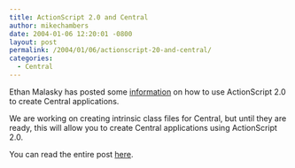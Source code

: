 ```yaml
---
title: ActionScript 2.0 and Central
author: mikechambers
date: 2004-01-06 12:20:01 -0800
layout: post
permalink: /2004/01/06/actionscript-20-and-central/
categories:
  - Central
---
```



Ethan Malasky has posted some [information][1] on how to use ActionScript 2.0 to create Central applications.

We are working on creating intrinsic class files for Central, but until they are ready, this will allow you to create Central applications using ActionScript 2.0.

You can read the entire post [here][1].

 [1]: http://www.markme.com/ethan/archives/004084.cfm